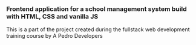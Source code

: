 ### Frontend application for a school management system build with HTML, CSS and vanilla JS

This is a part of the project created during the fullstack web development training course by A Pedro Developers
